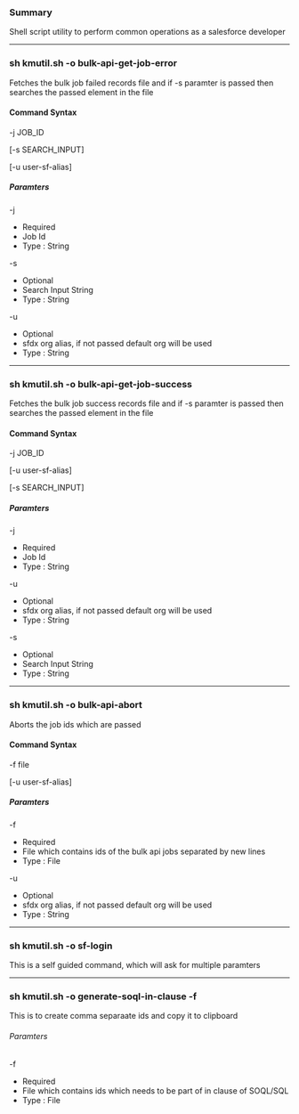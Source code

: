 ### Summary
Shell script utility to perform common operations as a salesforce developer

---
### sh kmutil.sh -o bulk-api-get-job-error
Fetches the bulk job failed records file and if -s paramter is passed then searches the passed element in the file
#### Command Syntax
-j JOB_ID

[-s SEARCH_INPUT]

[-u user-sf-alias]
##### Paramters
-j
- Required
- Job Id
- Type : String

-s
- Optional
- Search Input String
- Type : String

-u
- Optional
- sfdx org alias, if not passed default org will be used
- Type : String
---
### sh kmutil.sh -o bulk-api-get-job-success
Fetches the bulk job success records file and if -s paramter is passed then searches the passed element in the file
#### Command Syntax
-j JOB_ID

[-u user-sf-alias]

[-s SEARCH_INPUT]
##### Paramters
-j
- Required
- Job Id
- Type : String

-u
- Optional
- sfdx org alias, if not passed default org will be used
- Type : String

-s
- Optional
- Search Input String
- Type : String
---
### sh kmutil.sh -o bulk-api-abort
Aborts the job ids which are passed
#### Command Syntax
-f file

[-u user-sf-alias]
##### Paramters
-f
- Required
- File which contains ids of the bulk api jobs separated by new lines
- Type : File

-u
- Optional
- sfdx org alias, if not passed default org will be used
- Type : String

---
### sh kmutil.sh -o sf-login
This is a self guided command, which will ask for multiple paramters

---

### sh kmutil.sh -o generate-soql-in-clause -f <fileinput>
This is to create comma separaate ids and copy it to clipboard
###### Paramters
-f
- Required
- File which contains ids which needs to be part of in clause of SOQL/SQL
- Type : File

 
